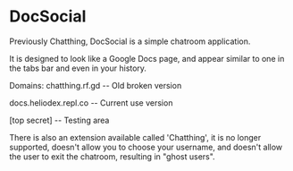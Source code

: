 # DocSocial
Previously Chatthing, DocSocial is a simple chatroom application. 

It is designed to look like a Google Docs page, and appear similar to one in the tabs bar and even in your history.


Domains:
chatthing.rf.gd  -- Old broken version

docs.heliodex.repl.co  -- Current use version

[top secret]  -- Testing area


There is also an extension available called 'Chatthing', it is no longer supported, doesn't allow you to choose your username, and doesn't allow the user to exit the chatroom, resulting in "ghost users".
